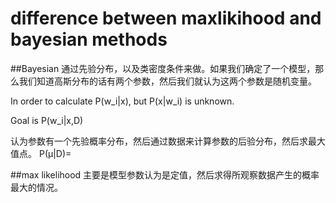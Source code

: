 # difference between maxlikihood and bayesian methods

##Bayesian
通过先验分布，以及类密度条件来做。如果我们确定了一个模型，那么我们知道高斯分布的话有两个参数，然后我们就认为这两个参数是随机变量。

In order to calculate P(w_i|x), but P(x|w_i) is unknown.

Goal is P(w_i|x,D)

认为参数有一个先验概率分布，然后通过数据来计算参数的后验分布，然后求最大值点。
P(μ|D)=


##max likelihood
主要是模型参数认为是定值，然后求得所观察数据产生的概率最大的情况。
